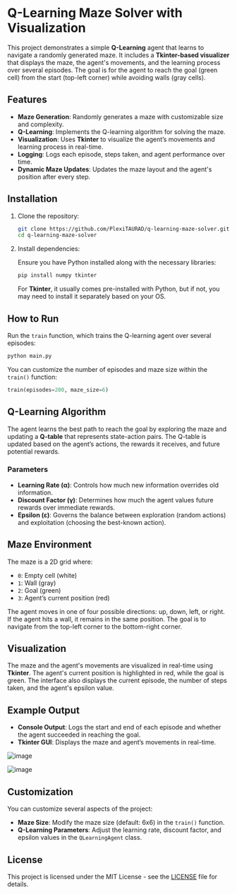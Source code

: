 # Q-Learning Maze Solver with Visualization

This project demonstrates a simple **Q-Learning** agent that learns to navigate a randomly generated maze. It includes a **Tkinter-based visualizer** that displays the maze, the agent's movements, and the learning process over several episodes. The goal is for the agent to reach the goal (green cell) from the start (top-left corner) while avoiding walls (gray cells).

## Features

- **Maze Generation**: Randomly generates a maze with customizable size and complexity.
- **Q-Learning**: Implements the Q-learning algorithm for solving the maze.
- **Visualization**: Uses **Tkinter** to visualize the agent’s movements and learning process in real-time.
- **Logging**: Logs each episode, steps taken, and agent performance over time.
- **Dynamic Maze Updates**: Updates the maze layout and the agent's position after every step.

## Installation

1. Clone the repository:

   ```bash
   git clone https://github.com/PlexiTAURAD/q-learning-maze-solver.git
   cd q-learning-maze-solver
   ```

2. Install dependencies:

   Ensure you have Python installed along with the necessary libraries:

   ```bash
   pip install numpy tkinter
   ```

   For **Tkinter**, it usually comes pre-installed with Python, but if not, you may need to install it separately based on your OS.

## How to Run

Run the `train` function, which trains the Q-learning agent over several episodes:

```bash
python main.py
```

You can customize the number of episodes and maze size within the `train()` function:

```python
train(episodes=200, maze_size=6)
```

## Q-Learning Algorithm

The agent learns the best path to reach the goal by exploring the maze and updating a **Q-table** that represents state-action pairs. The Q-table is updated based on the agent’s actions, the rewards it receives, and future potential rewards.

### Parameters

- **Learning Rate (α)**: Controls how much new information overrides old information.
- **Discount Factor (γ)**: Determines how much the agent values future rewards over immediate rewards.
- **Epsilon (ε)**: Governs the balance between exploration (random actions) and exploitation (choosing the best-known action).

## Maze Environment

The maze is a 2D grid where:

- `0`: Empty cell (white)
- `1`: Wall (gray)
- `2`: Goal (green)
- `3`: Agent’s current position (red)

The agent moves in one of four possible directions: up, down, left, or right. If the agent hits a wall, it remains in the same position. The goal is to navigate from the top-left corner to the bottom-right corner.

## Visualization

The maze and the agent's movements are visualized in real-time using **Tkinter**. The agent's current position is highlighted in red, while the goal is green. The interface also displays the current episode, the number of steps taken, and the agent's epsilon value.

## Example Output

- **Console Output**: Logs the start and end of each episode and whether the agent succeeded in reaching the goal.
- **Tkinter GUI**: Displays the maze and agent’s movements in real-time.



![image](https://github.com/user-attachments/assets/6d6e276a-9c5d-4fbc-bfc5-662881701e61)


![image](https://github.com/user-attachments/assets/30c62ee5-3ef3-4b87-a85a-95d98c8ad0b3)



## Customization

You can customize several aspects of the project:

- **Maze Size**: Modify the maze size (default: 6x6) in the `train()` function.
- **Q-Learning Parameters**: Adjust the learning rate, discount factor, and epsilon values in the `QLearningAgent` class.

## License

This project is licensed under the MIT License - see the [LICENSE](LICENSE) file for details.
